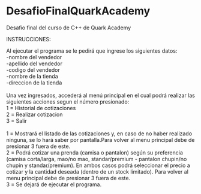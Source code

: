 # DesafioFinalQuarkAcademy
Desafio final del curso de C++ de Quark Academy

INSTRUCCIONES:

Al ejecutar el programa se le pedirá que ingrese los siguientes datos:<br>
-nombre del vendedor<br>
-apellido del vendedor<br>
-codigo del vendedor<br>
-nombre de la tienda<br>
-direccion de la tienda<br>
<br>
Una vez ingresados, accederá al menú principal en el cual podrá realizar las siguientes acciones segun el número presionado:<br>
1 = Historial de cotizaciones<br>
2 = Realizar cotizacion<br>
3 = Salir<br>
<br>
1 = Mostrará el listado de las cotizaciones y, en caso de no haber realizado ninguna, se lo hará saber por pantalla.Para volver al menu principal debe de presionar 3 fuera de este.<br>
2 = Podrá cotizar una prenda (camisa o pantalon) según su preferencia (camisa corta/larga, mao/no mao, standar/premium - pantalon chupin/no chupin y standar/premium).
En ambos casos podrá seleccionar el precio a cotizar y la cantidad deseada (dentro de un stock limitado). Para volver al menu principal debe de presionar 3 fuera de este. <br>
3 = Se dejará de ejecutar el programa.<br>
